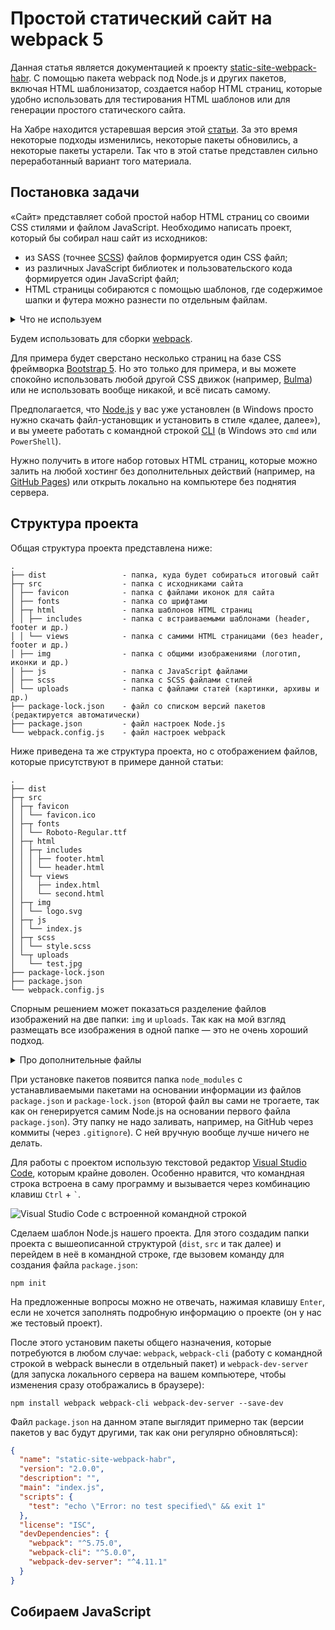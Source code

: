 # Простой статический сайт на webpack 5

Данная статья является документацией к проекту [static-site-webpack-habr](https://github.com/Harrix/static-site-webpack-habr). С помощью пакета webpack под Node.js и других пакетов, включая HTML шаблонизатор, создается набор HTML страниц, которые удобно использовать для тестирования HTML шаблонов или для генерации простого статического сайта.

На Хабре находится устаревшая версия этой [статьи](https://habr.com/ru/post/350886/). За это время некоторые подходы изменились, некоторые пакеты обновились, а некоторые пакеты устарели. Так что в этой статье представлен сильно переработанный вариант того материала.

## Постановка задачи

«Сайт» представляет собой простой набор HTML страниц со своими CSS стилями и файлом JavaScript. Необходимо написать проект, который бы собирал наш сайт из исходников:

- из SASS (точнее [SCSS](https://sass-lang.com/documentation/syntax)) файлов формируется один CSS файл;
- из различных JavaScript библиотек и пользовательского кода формируется один JavaScript файл;
- HTML страницы собираются с помощью шаблонов, где содержимое шапки и футера можно разнести по отдельным файлам.

<details>
<summary>Что не используем</summary>

В собранном сайте не должны использоваться, например, [React](https://reactjs.org), [Vue.js](https://vuejs.org/), [Angular](https://angularjs.org/) или другие подобные фреймворки. Причина не в том, что не люблю эти фреймворки, а в том, что хочу в тестовом примере использовать универсальный подход без привязки к какому-то конкретному JavaScript фреймворку.

При выборе технологий выбираются по возможности наиболее популярные на текущий момент. По этой причине отказался и от [Grunt](https://gruntjs.com/), и [Gulp](https://gulpjs.com/) в пользу [webpack](https://webpack.js.org), хотя, если честно, синтаксис Gulp мне понравился больше своим однообразием при составлении скриптов.

</details>

Будем использовать для сборки [webpack](https://webpack.js.org/).

Для примера будет сверстано несколько страниц на базе CSS фреймворка [Bootstrap 5](https://getbootstrap.com). Но это только для примера, и вы можете спокойно использовать любой другой CSS движок (например, [Bulma](https://bulma.io)) или не использовать вообще никакой, и всё писать самому.

Предполагается, что [Node.js](https://nodejs.org) у вас уже установлен (в Windows просто нужно скачать файл-установщик и установить в стиле «далее, далее»), и вы умеете работать с командной строкой [CLI](https://ru.wikipedia.org/wiki/Интерфейс_командной_строки) (в Windows это `cmd` или `PowerShell`).

Нужно получить в итоге набор готовых HTML страниц, которые можно залить на любой хостинг без дополнительных действий (например, на [GitHub Pages](https://pages.github.com/)) или открыть локально на компьютере без поднятия сервера.

## Структура проекта

Общая структура проекта представлена ниже:

```text
.
├── dist                 - папка, куда будет собираться итоговый сайт
├─┬ src                  - папка с исходниками сайта
│ ├── favicon            - папка с файлами иконок для сайта
│ ├── fonts              - папка со шрифтами
│ ├─┬ html               - папка шаблонов HTML страниц
│ │ ├── includes         - папка с встраиваемыми шаблонами (header, footer и др.)
│ │ └── views            - папка с самими HTML страницами (без header, footer и др.)
│ ├── img                - папка с общими изображениями (логотип, иконки и др.)
│ ├── js                 - папка с JavaScript файлами
│ ├── scss               - папка с SСSS файлами стилей
│ └── uploads            - папка с файлами статей (картинки, архивы и др.)
├── package-lock.json    - файл со списком версий пакетов (редактируется автоматически)
├── package.json         - файл настроек Node.js
└── webpack.config.js    - файл настроек webpack
```

Ниже приведена та же структура проекта, но с отображением файлов, которые присутствуют в примере данной статьи:

```text
.
├── dist
├─┬ src
│ ├─┬ favicon
│ │ └── favicon.ico
│ ├─┬ fonts
│ │ └── Roboto-Regular.ttf
│ ├─┬ html
│ │ ├─┬ includes
│ │ │ ├── footer.html
│ │ │ └── header.html
│ │ └─┬ views
│ │   ├── index.html
│ │   └── second.html
│ ├─┬ img
│ │ └── logo.svg
│ ├─┬ js
│ │ └── index.js
│ ├─┬ scss
│ │ └── style.scss
│ └─┬ uploads
│   └── test.jpg
├── package-lock.json
├── package.json
└── webpack.config.js
```

Спорным решением может показаться разделение файлов изображений на две папки: `img` и `uploads`. Так как на мой взгляд размещать все изображения в одной папке — это не очень хороший подход.

<details>
<summary>Про дополнительные файлы</summary>

В папке проекта [static-site-webpack-habr](https://github.com/Harrix/static-site-webpack-habr) находятся также дополнительные служебные файлы и папки (например, `docs` с документацией к проекту, файл `README.md` с описанием проекта в формате Markdown и др.). Но эти остальные файлы и папки несут служебную функцию, так что можно копировать в свой проект только вышеприведенные файлы.

</details>

При установке пакетов появится папка `node_modules` с устанавливаемыми пакетами на основании информации из файлов `package.json` и `package-lock.json` (второй файл вы сами не трогаете, так как он генерируется самим Node.js на основании первого файла `package.json`). Эту папку не надо заливать, например, на GitHub через коммиты (через `.gitignore`). С ней вручную вообще лучше ничего не делать.

Для работы с проектом использую текстовой редактор [Visual Studio Code](https://code.visualstudio.com/), которым крайне доволен. Особенно нравится, что командная строка встроена в саму программу и вызывается через комбинацию клавиш `Ctrl` + `` ` ``.

![Visual Studio Code с встроенной командной строкой](img/visual_studio_code.png)

Сделаем шаблон Node.js нашего проекта. Для этого создадим папки проекта с вышеописанной структурой (`dist`, `src` и так далее) и перейдем в неё в командной строке, где вызовем команду для создания файла `package.json`:

```console
npm init
```

На предложенные вопросы можно не отвечать, нажимая клавишу `Enter`, если не хочется заполнять подробную информацию о проекте (он у нас же тестовый проект).

После этого установим пакеты общего назначения, которые потребуются в любом случае: `webpack`, `webpack-cli` (работу с командной строкой в webpack вынесли в отдельный пакет) и `webpack-dev-server` (для запуска локального сервера на вашем компьютере, чтобы изменения сразу отображались в браузере):

```console
npm install webpack webpack-cli webpack-dev-server --save-dev
```

Файл `package.json` на данном этапе выглядит примерно так (версии пакетов у вас будут другими, так как они регулярно обновляться):

```json
{
  "name": "static-site-webpack-habr",
  "version": "2.0.0",
  "description": "",
  "main": "index.js",
  "scripts": {
    "test": "echo \"Error: no test specified\" && exit 1"
  },
  "license": "ISC",
  "devDependencies": {
    "webpack": "^5.75.0",
    "webpack-cli": "^5.0.0",
    "webpack-dev-server": "^4.11.1"
  }
}
```

## Собираем JavaScript
